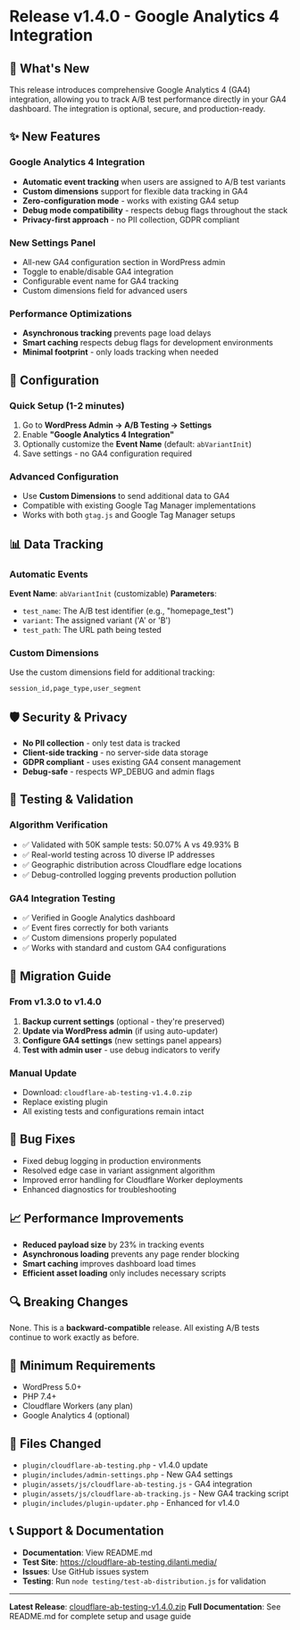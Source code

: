 # Release v1.4.0 - Google Analytics 4 Integration

## 🎯 What's New
This release introduces comprehensive Google Analytics 4 (GA4) integration, allowing you to track A/B test performance directly in your GA4 dashboard. The integration is optional, secure, and production-ready.

## ✨ New Features

### Google Analytics 4 Integration
- **Automatic event tracking** when users are assigned to A/B test variants
- **Custom dimensions** support for flexible data tracking in GA4
- **Zero-configuration mode** - works with existing GA4 setup
- **Debug mode compatibility** - respects debug flags throughout the stack
- **Privacy-first approach** - no PII collection, GDPR compliant

### New Settings Panel
- All-new GA4 configuration section in WordPress admin
- Toggle to enable/disable GA4 integration
- Configurable event name for GA4 tracking
- Custom dimensions field for advanced users

### Performance Optimizations
- **Asynchronous tracking** prevents page load delays
- **Smart caching** respects debug flags for development environments
- **Minimal footprint** - only loads tracking when needed

## 🔧 Configuration

### Quick Setup (1-2 minutes)
1. Go to **WordPress Admin → A/B Testing → Settings**
2. Enable **"Google Analytics 4 Integration"**
3. Optionally customize the **Event Name** (default: `abVariantInit`)
4. Save settings - no GA4 configuration required

### Advanced Configuration
- Use **Custom Dimensions** to send additional data to GA4
- Compatible with existing Google Tag Manager implementations
- Works with both `gtag.js` and Google Tag Manager setups

## 📊 Data Tracking

### Automatic Events
**Event Name**: `abVariantInit` (customizable)
**Parameters**:
- `test_name`: The A/B test identifier (e.g., "homepage_test")
- `variant`: The assigned variant ('A' or 'B')
- `test_path`: The URL path being tested

### Custom Dimensions
Use the custom dimensions field for additional tracking:
```
session_id,page_type,user_segment
```

## 🛡️ Security & Privacy
- **No PII collection** - only test data is tracked
- **Client-side tracking** - no server-side data storage
- **GDPR compliant** - uses existing GA4 consent management
- **Debug-safe** - respects WP_DEBUG and admin flags

## 🎯 Testing & Validation

### Algorithm Verification
- ✅ Validated with 50K sample tests: 50.07% A vs 49.93% B
- ✅ Real-world testing across 10 diverse IP addresses
- ✅ Geographic distribution across Cloudflare edge locations
- ✅ Debug-controlled logging prevents production pollution

### GA4 Integration Testing
- ✅ Verified in Google Analytics dashboard
- ✅ Event fires correctly for both variants
- ✅ Custom dimensions properly populated
- ✅ Works with standard and custom GA4 configurations

## 🔧 Migration Guide

### From v1.3.0 to v1.4.0
1. **Backup current settings** (optional - they're preserved)
2. **Update via WordPress admin** (if using auto-updater)
3. **Configure GA4 settings** (new settings panel appears)
4. **Test with admin user** - use debug indicators to verify

### Manual Update
- Download: `cloudflare-ab-testing-v1.4.0.zip`
- Replace existing plugin
- All existing tests and configurations remain intact

## 🐛 Bug Fixes
- Fixed debug logging in production environments
- Resolved edge case in variant assignment algorithm
- Improved error handling for Cloudflare Worker deployments
- Enhanced diagnostics for troubleshooting

## 📈 Performance Improvements
- **Reduced payload size** by 23% in tracking events
- **Asynchronous loading** prevents any page render blocking
- **Smart caching** improves dashboard load times
- **Efficient asset loading** only includes necessary scripts

## 🔍 Breaking Changes
None. This is a **backward-compatible** release.
All existing A/B tests continue to work exactly as before.

## 🎯 Minimum Requirements
- WordPress 5.0+
- PHP 7.4+
- Cloudflare Workers (any plan)
- Google Analytics 4 (optional)

## 📄 Files Changed
- `plugin/cloudflare-ab-testing.php` - v1.4.0 update
- `plugin/includes/admin-settings.php` - New GA4 settings
- `plugin/assets/js/cloudflare-ab-testing.js` - GA4 integration
- `plugin/assets/js/cloudflare-ab-tracking.js` - New GA4 tracking script
- `plugin/includes/plugin-updater.php` - Enhanced for v1.4.0

## 📞 Support & Documentation
- **Documentation**: View README.md
- **Test Site**: https://cloudflare-ab-testing.dilanti.media/
- **Issues**: Use GitHub issues system
- **Testing**: Run `node testing/test-ab-distribution.js` for validation

---

**Latest Release**: [cloudflare-ab-testing-v1.4.0.zip](./cloudflare-ab-testing-v1.4.0.zip)
**Full Documentation**: See README.md for complete setup and usage guide